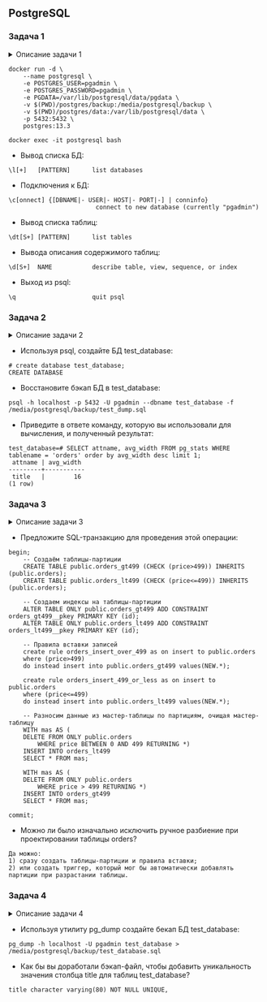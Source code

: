 ## PostgreSQL

### Задача 1

<details><summary>Описание задачи 1</summary>
Используя Docker, поднимите инстанс PostgreSQL (версию 13). Данные БД сохраните в volume.

Подключитесь к БД PostgreSQL, используя psql.

Воспользуйтесь командой \? для вывода подсказки по имеющимся в psql управляющим командам.

Найдите и приведите управляющие команды для:

вывода списка БД,
подключения к БД,
вывода списка таблиц,
вывода описания содержимого таблиц,
выхода из psql.
</details>

```text
docker run -d \
    --name postgresql \
    -e POSTGRES_USER=pgadmin \
    -e POSTGRES_PASSWORD=pgadmin \
    -e PGDATA=/var/lib/postgresql/data/pgdata \
    -v $(PWD)/postgres/backup:/media/postgresql/backup \
    -v $(PWD)/postgres/data:/var/lib/postgresql/data \
    -p 5432:5432 \
    postgres:13.3
	
docker exec -it postgresql bash
```
* Вывод списка БД:

```text
\l[+]   [PATTERN]      list databases
```

* Подключения к БД:

```text
\c[onnect] {[DBNAME|- USER|- HOST|- PORT|-] | conninfo}
                        connect to new database (currently "pgadmin")
```

* Вывод списка таблиц:

```text
\dt[S+] [PATTERN]      list tables
```

* Вывода описания содержимого таблиц:

```text
\d[S+]  NAME           describe table, view, sequence, or index
```

* Выход из psql:

```text
\q                     quit psql
```

### Задача 2

<details><summary>Описание задачи 2</summary>
Используя psql, создайте БД test_database.

Изучите бэкап БД.

Восстановите бэкап БД в test_database.

Перейдите в управляющую консоль psql внутри контейнера.

Подключитесь к восстановленной БД и проведите операцию ANALYZE для сбора статистики по таблице.

Используя таблицу pg_stats, найдите столбец таблицы orders с наибольшим средним значением размера элементов в байтах.

Приведите в ответе команду, которую вы использовали для вычисления, и полученный результат.
</details>

* Используя psql, создайте БД test_database:

```text
# create database test_database;
CREATE DATABASE
```

* Восстановите бэкап БД в test_database:

```text
psql -h localhost -p 5432 -U pgadmin --dbname test_database -f /media/postgresql/backup/test_dump.sql
```

* Приведите в ответе команду, которую вы использовали для вычисления, и полученный результат:

```text
test_database=# SELECT attname, avg_width FROM pg_stats WHERE tablename = 'orders' order by avg_width desc limit 1;
 attname | avg_width
---------+-----------
 title   |        16
(1 row)
```

### Задача 3

<details><summary>Описание задачи 3</summary>
Архитектор и администратор БД выяснили, что ваша таблица orders разрослась до невиданных размеров и поиск по ней занимает долгое время. Вам как успешному выпускнику курсов DevOps в Нетологии предложили провести разбиение таблицы на 2: шардировать на orders_1 - price>499 и orders_2 - price<=499.

Предложите SQL-транзакцию для проведения этой операции.

Можно ли было изначально исключить ручное разбиение при проектировании таблицы orders?
</details>

* Предложите SQL-транзакцию для проведения этой операции:

```text
begin;
    -- Создаём таблицы-партиции
    CREATE TABLE public.orders_gt499 (CHECK (price>499)) INHERITS (public.orders);
    CREATE TABLE public.orders_lt499 (CHECK (price<=499)) INHERITS (public.orders);

    -- Создаем индексы на таблицы-партиции
    ALTER TABLE ONLY public.orders_gt499 ADD CONSTRAINT orders_gt499__pkey PRIMARY KEY (id);
    ALTER TABLE ONLY public.orders_lt499 ADD CONSTRAINT orders_lt499__pkey PRIMARY KEY (id);

    -- Правила вставки записей
    create rule orders_insert_over_499 as on insert to public.orders
    where (price>499)
    do instead insert into public.orders_gt499 values(NEW.*);

    create rule orders_insert_499_or_less as on insert to public.orders
    where (price<=499)
    do instead insert into public.orders_lt499 values(NEW.*);

    -- Разносим данные из мастер-таблицы по партициям, очищая мастер-таблицу
    WITH mas AS (
    DELETE FROM ONLY public.orders
        WHERE price BETWEEN 0 AND 499 RETURNING *)
    INSERT INTO orders_lt499
    SELECT * FROM mas;

    WITH mas AS (
    DELETE FROM ONLY public.orders
        WHERE price > 499 RETURNING *)
    INSERT INTO orders_gt499
    SELECT * FROM mas;

commit;
```

* Можно ли было изначально исключить ручное разбиение при проектировании таблицы orders?
```text
Да можно:
1) сразу создать таблицы-партиции и правила вставки;
2) или создать триггер, который мог бы автоматически добавлять партиции при разрастании таблицы.
```


### Задача 4

<details><summary>Описание задачи 4</summary>
Используя утилиту pg_dump, создайте бекап БД test_database.

Как бы вы доработали бэкап-файл, чтобы добавить уникальность значения столбца title для таблиц test_database?
</details>

* Используя утилиту pg_dump создайте бекап БД test_database:

```text
pg_dump -h localhost -U pgadmin test_database > /media/postgresql/backup/test_database.sql
```

* Как бы вы доработали бэкап-файл, чтобы добавить уникальность значения столбца title для таблиц test_database?

```text
title character varying(80) NOT NULL UNIQUE,
```